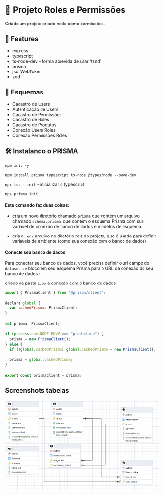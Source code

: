
# 🚀 Projeto Roles e Permissões

Criado um projeto criado node como permissões.

## 🌟 Features

- express
- typescript
- ts-node-dev - forma abrevida de usar 'tsnd'
- prisma
- jsonWebToken
- zod


## 🧾 Esquemas

- Cadastro de Users
- Autenticação de Users
- Cadastro de Permissões
- Cadastro de Roles
- Cadastro de Produtos
- Conexão Users Roles
- Conexão Permissões Roles


## 🛠️ Instalando o PRISMA

`npm init -y`

`npm install prisma typescript ts-node @types/node --save-dev`

`npx tsc --init` - inicializar o typescript

`npx prisma init`

#### Este comando faz duas coisas:

- cria um novo diretório chamado `prisma` que contém um arquivo chamado `schema.prisma`, que contém o esquema Prisma com sua variável de conexão de banco de dados e modelos de esquema.

- cria o `.env` arquivo no diretório raiz do projeto, que é usado para definir variáveis ​​de ambiente (como sua conexão com o banco de dados)

#### Conecte seu banco de dados

Para conectar seu banco de dados, você precisa definir o url campo do `datasource` bloco em seu esquema Prisma para o URL de conexão do seu banco de dados :

criado na pasta `Libs` a conexão com o banco de dados
```javascript
import { PrismaClient } from "@prisma/client";

declare global {
  var cachedPrisma: PrismaClient;
}

let prisma: PrismaClient;

if (process.env.NODE_ENVV === "production") {
  prisma = new PrismaClient();
} else {
  if (!global.cachedPrisma) global.cachedPrisma = new PrismaClient();

  prisma = global.cachedPrisma;
}

export const prismaClient = prisma;
```

## Screenshots tabelas

![App Screenshot](Screenshots/tabelas.png)